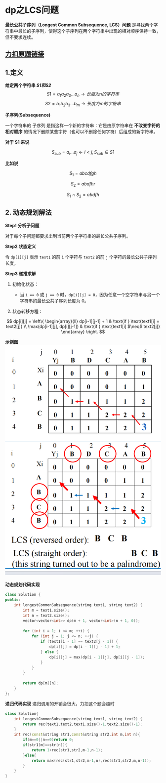 # dp之LCS问题

**最长公共子序列（Longest Common Subsequence, LCS）问题** 是寻找两个字符串中最长的子序列，使得这个子序列在两个字符串中出现的相对顺序保持一致，但不要求连续。

[力扣原题链接](https://leetcode.cn/problems/qJnOS7/description/)
---



## 1.定义

**给定两个字符串 *S1和S2***
$$
S1=a_1a_2a_3...a_n \to 长度为n的字符串
$$
$$
S2=b_1b_2b_3...b_m \to 长度为m的字符串
$$

**子序列(Subsequence)**

一个字符串的 子序列 是指这样一个新的字符串：它是由原字符串在 **不改变字符的相对顺序** 的情况下删除某些字符（也可以不删除任何字符）后组成的新字符串。

**对于 S1 来说**

$$
S_{sub}=a_i...a_j \gets  i<j,  S_{sub} \in S1
$$

**比如说**

$$
S_1=abcdfgh
$$

$$
S_2=abdfhr
$$

$$
S_1 \cap S_2 = abdfh
$$

## 2. 动态规划解法

**Step1 分析子问题**

对于每个子问题都要求出到当前两个子字符串的最长公共子序列。

**Step2 状态定义**

令 `dp[i][j]` 表示 `text1` 的前 `i` 个字符与 `text2` 的前 `j` 个字符的最长公共子序列长度。

**Step3 递推求解**

1. 初始化状态：
   - 当 `i == 0` 或 `j == 0` 时，`dp[i][j] = 0`，因为任意一个空字符串与另一个字符串的最长公共子序列长度为 0。

2. 状态转移方程：

$$
dp[i][j] = \left\{
\begin{array}{ll}
dp[i-1][j-1] + 1 & \text{if } \text{text1[i] = text2[j]} \\
\max(dp[i-1][j], dp[i][j-1]) & \text{if } \text{text1[i] $\neq$ text2[j]}
\end{array}
\right.
$$

**示例图**
![alt text](image-35.png)
![alt text](image-36.png)

**动态规划代码实现**

```cpp
class Solution {
public:
    int longestCommonSubsequence(string text1, string text2) {
        int m = text1.size();
        int n = text2.size();
        vector<vector<int>> dp(m + 1, vector<int>(n + 1, 0));

        for (int i = 1; i <= m; ++i) {
            for (int j = 1; j <= n; ++j) {
                if (text1[i - 1] == text2[j - 1]) {
                    dp[i][j] = dp[i - 1][j - 1] + 1;
                } else {
                    dp[i][j] = max(dp[i - 1][j], dp[i][j - 1]);
                }
            }
        }

        return dp[m][n];
    }
};
```

**递归代码实现**
递归调用的开销会很大，力扣这个题会超时
```cpp
class Solution{
    int longestCommonSubsequence(string text1, string text2) {
        return rec(text1,text2,text1.size()-1,text2.size()-1);
    }
    int rec(const&string str1,const&string str2,int m,int n){
        if(m==0||n==0)return 0;
        if(str1[m]==str[n]){
            return 1+rec(str1,str2,m-1,n-1);
        }else{
            return max(rec(str1,str2,m-1,n),rec(str1,str2,m,n-1));
        }
    }
}
```
